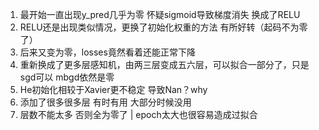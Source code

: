 1. 最开始一直出现y_pred几乎为零 怀疑sigmoid导致梯度消失 换成了RELU
2. RELU还是出现类似情况，更换了初始化权重的方法 有所好转（起码不为零了）
3. 后来又变为零，losses竟然看着还能正常下降
4. 重新换成了更多层感知机，由两三层变成五六层，可以拟合一部分了，只是sgd可以 mbgd依然是零
5. He初始化相较于Xavier更不稳定 导致Nan？why
6. 添加了很多很多层 有时有用 大部分时候没用
7. 层数不能太多 否则全为零了 | epoch太大也很容易造成过拟合
